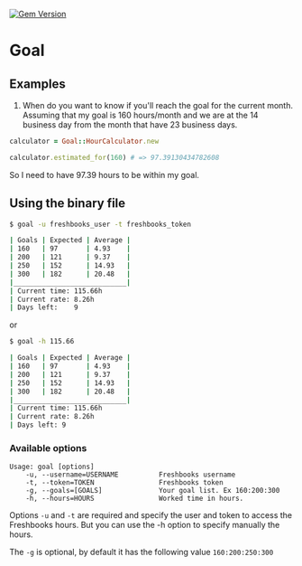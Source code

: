 [![Gem Version](https://badge.fury.io/rb/goal.png)](http://badge.fury.io/rb/goal)

Goal
====

## Examples

1) When do you want to know if you'll reach the goal for the current month.
   Assuming that my goal is 160 hours/month and we are at the 14 business day from
   the month that have 23 business days.

```ruby
calculator = Goal::HourCalculator.new

calculator.estimated_for(160) # => 97.39130434782608
```

So I need to have 97.39 hours to be within my goal.


## Using the binary file

```bash
$ goal -u freshbooks_user -t freshbooks_token

| Goals | Expected | Average |
| 160   | 97       | 4.93    |
| 200   | 121      | 9.37    |
| 250   | 152      | 14.93   |
| 300   | 182      | 20.48   |
|____________________________|
| Current time: 115.66h
| Current rate: 8.26h
| Days left:    9
```

or

```bash
$ goal -h 115.66

| Goals | Expected | Average |
| 160   | 97       | 4.93    |
| 200   | 121      | 9.37    |
| 250   | 152      | 14.93   |
| 300   | 182      | 20.48   |
|____________________________|
| Current time: 115.66h
| Current rate: 8.26h
| Days left: 9
```

### Available options

```
Usage: goal [options]
    -u, --username=USERNAME          Freshbooks username
    -t, --token=TOKEN                Freshbooks token
    -g, --goals=[GOALS]              Your goal list. Ex 160:200:300
    -h, --hours=HOURS                Worked time in hours.
```

Options `-u` and `-t` are required and specify the user and token to access the
Freshbooks hours. But you can use the -h option to specify manually the hours.

The `-g` is optional, by default it has the following value `160:200:250:300`
